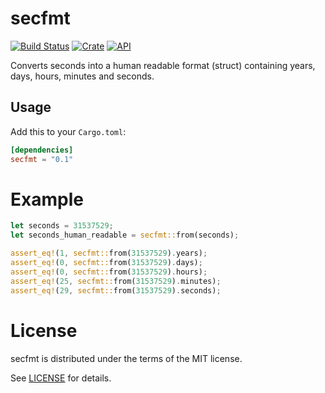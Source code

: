 # secfmt

[![Build Status](https://travis-ci.org/dirkeinecke/secfmt.svg?branch=master)](https://travis-ci.org/dirkeinecke/secfmt)
[![Crate](https://img.shields.io/crates/v/secfmt.svg)](https://crates.io/crates/secfmt)
[![API](https://docs.rs/secfmt/badge.svg)](https://docs.rs/secfmt)

Converts seconds into a human readable format (struct) containing years, days, hours, minutes and seconds.

## Usage

Add this to your `Cargo.toml`:

```toml
[dependencies]
secfmt = "0.1"
```

# Example

```rust
let seconds = 31537529;
let seconds_human_readable = secfmt::from(seconds);

assert_eq!(1, secfmt::from(31537529).years);
assert_eq!(0, secfmt::from(31537529).days);
assert_eq!(0, secfmt::from(31537529).hours);
assert_eq!(25, secfmt::from(31537529).minutes);
assert_eq!(29, secfmt::from(31537529).seconds);
```

# License

secfmt is distributed under the terms of the MIT license.

See [LICENSE](LICENSE) for details.
